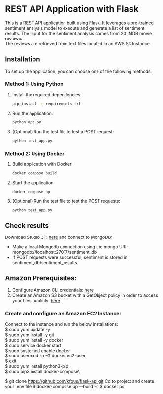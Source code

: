 # REST API Application with Flask

This is a REST API application built using Flask. It leverages a pre-trained sentiment analysis model to execute and generate a list of sentiment results.
The input for the sentiment analysis comes from 20 IMDB movie reviews.\
The reviews are retrieved from text files located in an AWS S3 Instance.

## Installation

To set up the application, you can choose one of the following methods:

### Method 1: Using Python

1. Install the required dependencies:
   ```bash
   pip install -r requirements.txt
2. Run the application:
    ```bash
    python app.py
3. (Optional) Run the test file to test a POST request:
    ```bash
    python test_app.py

### Method 2: Using Docker
1. Build application with Docker
    ```bash
    docker compose build

2. Start the application
    ```bash
    docker compose up
3. (Optional) Run the test file to test the POST requests:
    ```bash
    python test_app.py

## Check results
Download Studio 3T: [here](https://studio3t.com) and connect to MongoDB:
- Make a local Mongodb connection using the mongo URI: mongodb://localhost:27017/sentiment_db
- If POST requests were successful, sentiment is stored in sentiment_db/sentiment_results.

## Amazon Prerequisites:
1. Configure Amazon CLI credentials: [here](https://docs.aws.amazon.com/cli/latest/userguide/getting-started-install.html)
2. Create an Amazon S3 bucket with a GetObject policy in order to access your files publicly: [here](https://awspolicygen.s3.amazonaws.com/policygen.html)

### Create and configure an Amazon EC2 Instance:
Connect to the instance and run the below installations:\
$ sudo yum update -y\
$ sudo yum install -y git\
$ sudo yum install -y docker\
$ sudo service docker start\
$ sudo systemctl enable docker\
$ sudo usermod -a -G docker ec2-user\
$ exit\
$ sudo yum install python3-pip\
$ sudo pip3 install docker-compose\

$ git clone https://github.com/kfous/flask-api.git
Cd to project and create your .env file
$ docker-compose up --build -d
$ docker ps